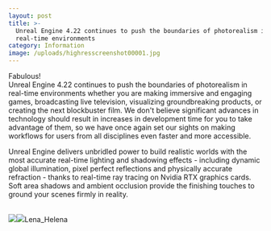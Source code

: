 ```yaml
---
layout: post
title: >-
  Unreal Engine 4.22 continues to push the boundaries of photorealism in
  real-time environments
category: Information
image: /uploads/highresscreenshot00001.jpg
---
```


Fabulous\!<br>Unreal Engine 4.22 continues to push the boundaries of photorealism in real-time environments whether you are making immersive and engaging games, broadcasting live television, visualizing groundbreaking products, or creating the next blockbuster film. We don't believe significant advances in technology should result in increases in development time for you to take advantage of them, so we have once again set our sights on making workflows for users from all disciplines even faster and more accessible.

Unreal Engine delivers unbridled power to build realistic worlds with the most accurate real-time lighting and shadowing effects - including dynamic global illumination, pixel perfect reflections and physically accurate refraction - thanks to real-time ray tracing on Nvidia RTX graphics cards. Soft area shadows and ambient occlusion provide the finishing touches to ground your scenes firmly in reality.

&nbsp; &nbsp; &nbsp; &nbsp; &nbsp; &nbsp; &nbsp; &nbsp; &nbsp; &nbsp; &nbsp; &nbsp; &nbsp; &nbsp; &nbsp; &nbsp; &nbsp; &nbsp; &nbsp; &nbsp; &nbsp; &nbsp; &nbsp; &nbsp; &nbsp; &nbsp; &nbsp; &nbsp; &nbsp; &nbsp; &nbsp; &nbsp; &nbsp; &nbsp; &nbsp; &nbsp; &nbsp; &nbsp; &nbsp; &nbsp; &nbsp; &nbsp; &nbsp; &nbsp; &nbsp; &nbsp; &nbsp; &nbsp; &nbsp; &nbsp; &nbsp; &nbsp; &nbsp; &nbsp; &nbsp; &nbsp; &nbsp;<br>![](/uploads/26.jpg)![](/uploads/27.jpg)Lena\_Helena